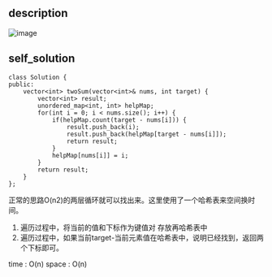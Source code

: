 ## description
![image](https://github.com/ethan686/leetcode/assets/73508499/b32cc42f-b127-4b95-9e57-ce005efd86fa)
## self_solution
```
class Solution {
public:
    vector<int> twoSum(vector<int>& nums, int target) {
        vector<int> result;
        unordered_map<int, int> helpMap;
        for(int i = 0; i < nums.size(); i++) {
            if(helpMap.count(target - nums[i])) {
                result.push_back(i);
                result.push_back(helpMap[target - nums[i]]);
                return result;
            }
            helpMap[nums[i]] = i;
        }
        return result;
    }
};
```
正常的思路O(n2)的两层循环就可以找出来。这里使用了一个哈希表来空间换时间。
1. 遍历过程中，将当前的值和下标作为键值对 存放再哈希表中
2. 遍历过程中，如果当前target-当前元素值在哈希表中，说明已经找到，返回两个下标即可。

time : O(n)
space : O(n)
